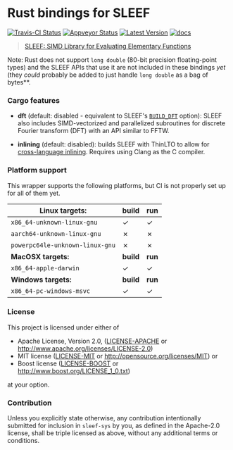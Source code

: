 # Rust bindings for SLEEF

[![Travis-CI Status]][travis] [![Appveyor Status]][appveyor] [![Latest Version]][crates.io] [![docs]][docs.rs]

> [SLEEF: SIMD Library for Evaluating Elementary Functions](https://sleef.org/) 

Note: Rust does not support `long double` (80-bit precision floating-point
types) and the SLEEF APIs that use it are not included in these bindings _yet_
(they _could_ probably be added to just handle `long double` as a bag of bytes**.

### Cargo features

* **dft** (default: disabled - equivalent to SLEEF's
  [`BUILD_DFT`](https://sleef.org/compile.xhtml) option): SLEEF also includes
  SIMD-vectorized and parallelized subroutines for discrete Fourier transform
  (DFT) with an API similar to FFTW.

* **inlining** (default: disabled): builds SLEEF with ThinLTO to allow for
  [cross-language inlining](https://github.com/rust-lang/rust/pull/53031#issuecomment-413806821).
  Requires using Clang as the C compiler.

### Platform support

This wrapper supports the following platforms, but CI is not properly set up for
all of them yet.

| Linux targets:                  | build     | run     |
|---------------------------------|-----------|---------|
| `x86_64-unknown-linux-gnu`      | ✓         | ✓       |
| `aarch64-unknown-linux-gnu`     | ✗         | ✗       |
| `powerpc64le-unknown-linux-gnu` | ✗         | ✗       |
| **MacOSX targets:**             | **build** | **run** |
| `x86_64-apple-darwin`           | ✓         | ✓       |
| **Windows targets:**            | **build** | **run** |
| `x86_64-pc-windows-msvc`        | ✓         | ✓       |

### License

This project is licensed under either of

 * Apache License, Version 2.0, ([LICENSE-APACHE](LICENSE-APACHE) or
   http://www.apache.org/licenses/LICENSE-2.0)
 * MIT license ([LICENSE-MIT](LICENSE-MIT) or
   http://opensource.org/licenses/MIT) or 
 * Boost license ([LICENSE-BOOST](LICENSE-BOOST) or
   http://www.boost.org/LICENSE_1_0.txt)

at your option.

### Contribution

Unless you explicitly state otherwise, any contribution intentionally submitted
for inclusion in `sleef-sys` by you, as defined in the Apache-2.0 license, shall be
triple licensed as above, without any additional terms or conditions.

[travis]: https://travis-ci.org/gnzlbg/sleef-sys
[Travis-CI Status]: https://travis-ci.org/gnzlbg/sleef-sys.svg?branch=master
[appveyor]: https://ci.appveyor.com/project/gnzlbg/sleef-sys
[Appveyor Status]: https://ci.appveyor.com/api/projects/status/hd7v9dvr442hgdix?svg=true
[Latest Version]: https://img.shields.io/crates/v/sleef-sys.svg
[crates.io]: https://crates.io/crates/sleef-sys
[docs]: https://docs.rs/sleef-r/badge.svg
[docs.rs]: https://docs.rs/sleef-sys/
[master_docs]: https://gnzlbg.github.io/sleef-sys/sleef-sys/

